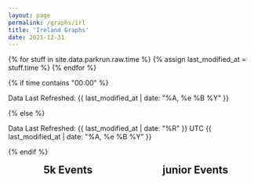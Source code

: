 ```yaml
---
layout: page
permalink: /graphs/irl
title: 'Ireland Graphs'
date: 2021-12-31
---
```


{% for stuff in site.data.parkrun.raw.time %}
{% assign last_modified_at = stuff.time %}
{% endfor %}

{% if time contains "00:00" %}
  <p class="author_title" id="lastupdated" datetime="{{ last_modified_at | date_to_xmlschema }}">Data Last Refreshed: {{ last_modified_at | date: "%A, %e&nbsp;%B&nbsp;%Y" }}</p>
{% else %}
  <p class="author_title" id="lastupdated" datetime="{{ last_modified_at | date_to_xmlschema }}">Data Last Refreshed: {{ last_modified_at | date: "%R" }} UTC {{ last_modified_at | date: "%A, %e&nbsp;%B&nbsp;%Y" }}</p>
{% endif %}
<script>
    let options = { weekday: 'long', year: 'numeric', month: 'long', day: 'numeric', timeZoneName: 'short', hour:'2-digit', minute:'2-digit'};
    var last_modified_at = new Date("{{ last_modified_at }}").getTime();
    var lm_date = new Date(last_modified_at)
    var out = lm_date.toLocaleString('default', options);
    document.getElementById("lastupdated").innerHTML = 'Data Last Refreshed: ' + out
</script>

<script src="https://cdnjs.cloudflare.com/ajax/libs/Chart.js/3.5.1/chart.js" integrity="sha512-b3xr4frvDIeyC3gqR1/iOi6T+m3pLlQyXNuvn5FiRrrKiMUJK3du2QqZbCywH6JxS5EOfW0DY0M6WwdXFbCBLQ==" crossorigin="anonymous" referrerpolicy="no-referrer"></script>
<script src="https://cdn.jsdelivr.net/npm/chartjs-adapter-date-fns/dist/chartjs-adapter-date-fns.bundle.min.js"></script>

<style>
    .grid {
            display: grid;
            text-align: center;
            grid-gap: 1rem;
            grid-auto-flow: dense
        }
    #countrytable {
        grid-template-columns: repeat(2, minmax(0, 1fr));
    }
    #headChart {
        grid-column: span 2
    }
    @media (max-width: 670px) {
        #countrytable {
            grid-template-columns: repeat(1, minmax(0, 1fr));
        }
        #headChart {
            grid-column: span 1
        }
    }
    h2 {
        margin: 0
    }
</style>

<div class="grid" id="countrytable">
    <div id="headChart">
        <canvas id="irlChart"></canvas>
    </div>
    <div>
        <h2>5k Events</h2>
        <canvas id="5KChart"></canvas>
    </div>
    <div>
        <h2>junior Events</h2>
        <canvas id="juniorChart"></canvas>
    </div>
</div>
<script>
const chartoptions = {
    scales: {
        x: {
            type: 'time',
            title: {
                text: 'Time (UTC)',
                display: false
            },
            time: {
                minUnit: 'hour',
                displayFormats: {
                    hour: 'h aaa',
                    day: 'eee'
                }
            },
            ticks: {
                major: {
                    enabled: true,
                },
            }
        },
        y: {
            beginAtZero: true,
            ticks: {
                precision: 0
            }
        }
    },
    aspectRatio: 1.5,
    spanGaps: true,
}
const irldata = {{ site.data.parkrun.history.ireland | jsonify }}
const irlconfig = {
    type: 'line',
    data: {
        datasets:[{
            label: 'parkrunning',
            backgroundColor: '#7CB342',
            borderColor: '#7CB342',
            data: irldata,
            parsing: {
                yAxisKey: 'parkrunning',
                xAxisKey: 'time'
            }
        },{
            label: 'junior parkrunning',
            backgroundColor: '#0288D1',
            borderColor: '#0288D1',
            data: irldata,
            parsing: {
                yAxisKey: 'junior parkrunning',
                xAxisKey: 'time'
            }
        },{
            label: '5k Cancellations',
            backgroundColor: '#A52714',
            borderColor: '#A52714',
            data: irldata,
            parsing: {
                yAxisKey: '5k Cancellations',
                xAxisKey: 'time'
            }
        },{
            label: 'junior Cancellations',
            backgroundColor: '#1A237E',
            borderColor: '#1A237E',
            data: irldata,
            parsing: {
                yAxisKey: 'junior Cancellations',
                xAxisKey: 'time'
            }
        }]
    },
    options: chartoptions
};
var irlChart = new Chart(
    document.getElementById('irlChart'),
    irlconfig
);
const mainconfig = {
    type: 'line',
    data: {
        datasets:[{
            label: 'parkrunning',
            backgroundColor: '#7CB342',
            borderColor: '#7CB342',
            data: irldata,
            parsing: {
                yAxisKey: 'parkrunning',
                xAxisKey: 'time'
            }
        },{
            label: '5k Cancellations',
            backgroundColor: '#A52714',
            borderColor: '#A52714',
            data: irldata,
            parsing: {
                yAxisKey: '5k Cancellations',
                xAxisKey: 'time'
            }
        }]
    },
    options: chartoptions
};
var mainChart = new Chart(
    document.getElementById('5KChart'),
    mainconfig
);
const juniorconfig = {
    type: 'line',
    data: {
        datasets:[{
            label: 'junior parkrunning',
            backgroundColor: '#0288D1',
            borderColor: '#0288D1',
            data: irldata,
            parsing: {
                yAxisKey: 'junior parkrunning',
                xAxisKey: 'time'
            }
        },{
            label: 'junior Cancellations',
            backgroundColor: '#1A237E',
            borderColor: '#1A237E',
            data: irldata,
            parsing: {
                yAxisKey: 'junior Cancellations',
                xAxisKey: 'time'
            }
        }]
    },
    options: chartoptions
};
var juniorChart = new Chart(
    document.getElementById('juniorChart'),
    juniorconfig
);
</script>
